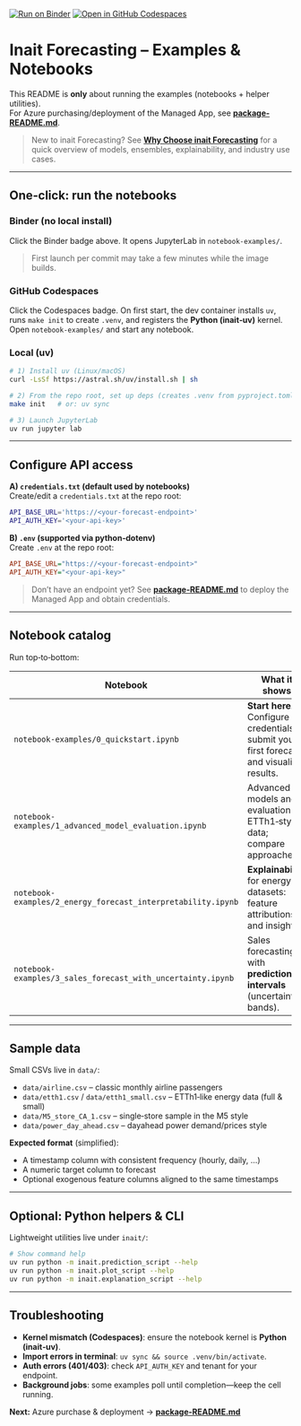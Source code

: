 [![Run on Binder](https://mybinder.org/badge_logo.svg)](https://mybinder.org/v2/gh/inait-external/inait-forecast-docs/HEAD?urlpath=lab/tree/notebook-examples/) [![Open in GitHub Codespaces](https://github.com/codespaces/badge.svg)](https://codespaces.new/inait-external/inait-forecast-docs?quickstart=1)

# Inait Forecasting – Examples & Notebooks

This README is **only** about running the examples (notebooks + helper utilities).  
For Azure purchasing/deployment of the Managed App, see **[package-README.md](./package-README.md)**.

> New to inait Forecasting? See **[Why Choose inait Forecasting](./package-README.md#why-choose-inait-forecasting)** for a quick overview of models, ensembles, explainability, and industry use cases.

---

## One‑click: run the notebooks

### Binder (no local install)
Click the Binder badge above. It opens JupyterLab in `notebook-examples/`.  
> First launch per commit may take a few minutes while the image builds.

### GitHub Codespaces
Click the Codespaces badge. On first start, the dev container installs `uv`, runs `make init` to create `.venv`, and registers the **Python (inait‑uv)** kernel. Open `notebook-examples/` and start any notebook.

### Local (uv)
```bash
# 1) Install uv (Linux/macOS)
curl -LsSf https://astral.sh/uv/install.sh | sh

# 2) From the repo root, set up deps (creates .venv from pyproject.toml)
make init   # or: uv sync

# 3) Launch JupyterLab
uv run jupyter lab
```

---

## Configure API access

**A) `credentials.txt` (default used by notebooks)**  
Create/edit a `credentials.txt` at the repo root:
```bash
API_BASE_URL='https://<your-forecast-endpoint>'
API_AUTH_KEY='<your-api-key>'
```

**B) `.env` (supported via python‑dotenv)**  
Create `.env` at the repo root:
```ini
API_BASE_URL="https://<your-forecast-endpoint>"
API_AUTH_KEY="<your-api-key>"
```

> Don’t have an endpoint yet? See **[package-README.md](./package-README.md)** to deploy the Managed App and obtain credentials.

---

## Notebook catalog

Run top‑to‑bottom:

| Notebook | What it shows |
|---|---|
| `notebook-examples/0_quickstart.ipynb` | **Start here.** Configure credentials, submit your first forecast, and visualize results. |
| `notebook-examples/1_advanced_model_evaluation.ipynb` | Advanced models and evaluation on ETTh1‑style data; compare approaches. |
| `notebook-examples/2_energy_forecast_interpretability.ipynb` | **Explainability** for energy datasets: feature attributions and insights. |
| `notebook-examples/3_sales_forecast_with_uncertainty.ipynb` | Sales forecasting with **prediction intervals** (uncertainty bands). |

---

## Sample data

Small CSVs live in `data/`:

- `data/airline.csv` – classic monthly airline passengers  
- `data/etth1.csv` / `data/etth1_small.csv` – ETTh1‑like energy data (full & small)  
- `data/M5_store_CA_1.csv` – single‑store sample in the M5 style  
- `data/power_day_ahead.csv` – dayahead power demand/prices style

**Expected format** (simplified):
- A timestamp column with consistent frequency (hourly, daily, …)  
- A numeric target column to forecast  
- Optional exogenous feature columns aligned to the same timestamps

---

## Optional: Python helpers & CLI

Lightweight utilities live under `inait/`:

```bash
# Show command help
uv run python -m inait.prediction_script --help
uv run python -m inait.plot_script --help
uv run python -m inait.explanation_script --help
```

---

## Troubleshooting

- **Kernel mismatch (Codespaces)**: ensure the notebook kernel is **Python (inait‑uv)**.  
- **Import errors in terminal**: `uv sync && source .venv/bin/activate`.  
- **Auth errors (401/403)**: check `API_AUTH_KEY` and tenant for your endpoint.  
- **Background jobs**: some examples poll until completion—keep the cell running.

**Next:** Azure purchase & deployment → **[package-README.md](./package-README.md)**
